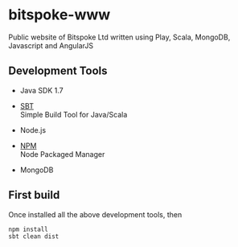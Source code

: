 bitspoke-www
============

Public website of Bitspoke Ltd written using Play, Scala, MongoDB, Javascript and AngularJS
 

Development Tools
-----------------

* Java SDK 1.7


* [SBT](http://www.scala-sbt.org/)   
  Simple Build Tool for Java/Scala


* Node.js


* [NPM](https://www.npmjs.org/)  
  Node Packaged Manager
  
  
* MongoDB  


First build
-----------
Once installed all the above development tools, then

```shell
npm install
sbt clean dist
```
